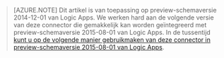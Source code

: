 > [AZURE.NOTE] Dit artikel is van toepassing op preview-schemaversie 2014-12-01 van Logic Apps. We werken hard aan de volgende versie van deze connector die gemakkelijk kan worden geïntegreerd met preview-schemaversie 2015-08-01 van Logic Apps. In de tussentijd [kunt u op de volgende manier gebruikmaken van deze connector in preview-schemaversie 2015-08-01 van Logic Apps](https://blogs.msdn.microsoft.com/logicapps/2016/02/25/accessing-v1-apis-and-biztalk-apis-from-logic-apps/). 


<!--HONumber=Jun16_HO2-->


